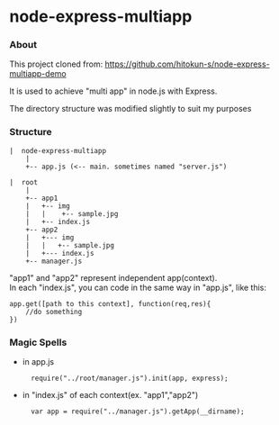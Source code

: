 node-express-multiapp
=====================

### About
This project cloned from: https://github.com/hitokun-s/node-express-multiapp-demo

It is used to achieve "multi app" in node.js with Express.

The directory structure was modified slightly to suit my purposes 

### Structure

    |  node-express-multiapp
        |
        +-- app.js (<-- main. sometimes named "server.js")  
    
    |  root  
        |
        +-- app1  
        |   +-- img  
        |   |    +-- sample.jpg  
        |   +-- index.js  
        +-- app2  
        |   +--- img  
        |   |   +-- sample.jpg  
        |   +--- index.js  
        +-- manager.js  

"app1" and "app2" represent independent app(context).  
In each "index.js", you can code in the same way in "app.js", like this:  

    app.get([path to this context], function(req,res){  
        //do something  
    })  

### Magic Spells

- in app.js 

        require("../root/manager.js").init(app, express);  
    
- in "index.js" of each context(ex. "app1","app2")  

        var app = require("../manager.js").getApp(__dirname);  
    
